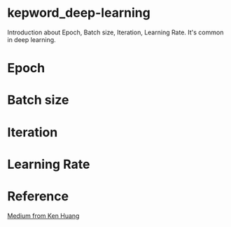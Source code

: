 # kepword_deep-learning
Introduction about Epoch, Batch size, Iteration, Learning Rate. It's common in deep learning.

# Epoch
# Batch size
# Iteration
# Learning Rate

# Reference
[Medium from Ken Huang](https://medium.com/%E4%BA%BA%E5%B7%A5%E6%99%BA%E6%85%A7-%E5%80%92%E5%BA%95%E6%9C%89%E5%A4%9A%E6%99%BA%E6%85%A7/epoch-batch-size-iteration-learning-rate-b62bf6334c49)
